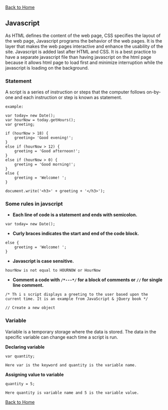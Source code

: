 [Back to Home](README.md)

## **Javascript**

As HTML defines the content of the web page, CSS specifies the layout of the web page, Javascript programs the behavior of the web pages. It is the layer that makes the web pages interactive and enhance the usability of the site. Javascript is added last after HTML and CSS. It is a best practice to have a separate javascript file than having javascript on the html page because it allows html page to load first and minimize interruption while the javascript is loading on the background.

### Statement

A script is a series of instruction or steps that the computer follows on-by-one and each instruction or step is known as statement. 

```
example:

var today= new Date();
var hourNow = today.getHours();
var greeting;

if (hourNow > 18) {
    greeting= 'Good evening!';
}
else if (hourNow > 12) {
    greeting = 'Good afternoon!';
}
else if (hourNow > 0) {
    greeting = 'Good morning!';
}
else {
    greeting = 'Welcome! ';
}

document.write('<h3>' + greeting + '</h3>'); 
```

### Some rules in javscript

- **Each line of code is a statement and ends with semicolon.**

`var today= new Date();`

- **Curly braces indicates the start and end of the code block.**

```
else {
    greeting = 'Welcome! ';
}
```
- **Javascript is case sensitive.**

`hourNow is not equal to HOURNOW or HourNow`

- **Comment a code with `/*---*/` for a block of comments or `//` for single line comment.**

`/* Th i s script displays a greeting to
the user based upon the current time.
It is an example from JavaScript & jQuery book */`

`// Create a new object`

### Variable

Variable is a temporary storage where the data is stored. The data in the specific variable can change each time a script is run.

**Declaring variable**

```
var quantity;

Here var is the keyword and quantity is the variable name.
```

**Assigning value to variable**

```
quantity = 5;

Here quantity is variable name and 5 is the variable value.

```
[Back to Home](README.md)

